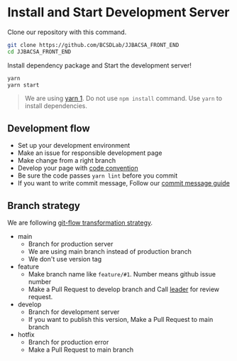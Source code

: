 # Install and Start Development Server

Clone our repository with this command.

```sh
git clone https://github.com/BCSDLab/JJBACSA_FRONT_END
cd JJBACSA_FRONT_END
```

Install dependency package and Start the development server!

```sh
yarn
yarn start
```

> We are using [yarn 1](https://classic.yarnpkg.com/en/docs/install). Do not use `npm install` command. Use `yarn` to install dependencies.

## Development flow

- Set up your development environment
- Make an issue for responsible development page
- Make change from a right branch
- Develop your page with [code convention](https://github.com/airbnb/javascript)
- Be sure the code passes `yarn lint` before you commit
- If you want to write commit message, Follow our [commit message guide](./commit-message-convention.md)


## Branch strategy

We are following [git-flow transformation strategy](https://techblog.woowahan.com/2553/).

- main
  - Branch for production server
  - We are using main branch instead of production branch
  - We don't use version tag
- feature
  - Make branch name like `feature/#1`. Number means github issue number
  - Make a Pull Request to develop branch and Call [leader]() for review request.
- develop
  - Branch for development server
  - If you want to publish this version, Make a Pull Request to main branch
- hotfix
  - Branch for production error
  - Make a Pull Request to main branch
